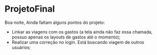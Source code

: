 # ProjetoFinal
 Boa noite, 
 Ainda faltam alguns pontos do projeto:
 - Linkar as viagens com os gastos (a tela ainda não faz essa chamada, possuo apenas os layouts de gastos até o momento);
 - Realizar uma correção no login. Está buscando viagem de outros usuários;
